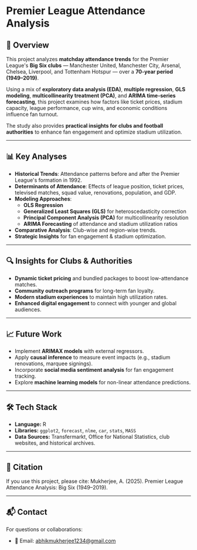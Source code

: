 # Premier League Attendance Analysis

## 📌 Overview
This project analyzes **matchday attendance trends** for the Premier League's **Big Six clubs** — Manchester United, Manchester City, Arsenal, Chelsea, Liverpool, and Tottenham Hotspur — over a **70-year period (1949–2019)**.

Using a mix of **exploratory data analysis (EDA)**, **multiple regression**, **GLS modeling**, **multicollinearity treatment (PCA)**, and **ARIMA time-series forecasting**, this project examines how factors like ticket prices, stadium capacity, league performance, cup wins, and economic conditions influence fan turnout.

The study also provides **practical insights for clubs and football authorities** to enhance fan engagement and optimize stadium utilization.



---

## 📊 Key Analyses
- **Historical Trends**: Attendance patterns before and after the Premier League's formation in 1992.
- **Determinants of Attendance**: Effects of league position, ticket prices, televised matches, squad value, renovations, population, and GDP.
- **Modeling Approaches**:
  - **OLS Regression**
  - **Generalized Least Squares (GLS)** for heteroscedasticity correction
  - **Principal Component Analysis (PCA)** for multicollinearity resolution
  - **ARIMA Forecasting** of attendance and stadium utilization ratios
- **Comparative Analysis**: Club-wise and region-wise trends.
- **Strategic Insights** for fan engagement & stadium optimization.

---

## 🔍 Insights for Clubs & Authorities
- **Dynamic ticket pricing** and bundled packages to boost low-attendance matches.
- **Community outreach programs** for long-term fan loyalty.
- **Modern stadium experiences** to maintain high utilization rates.
- **Enhanced digital engagement** to connect with younger and global audiences.

---

## 📈 Future Work
- Implement **ARIMAX models** with external regressors.
- Apply **causal inference** to measure event impacts (e.g., stadium renovations, marquee signings).
- Incorporate **social media sentiment analysis** for fan engagement tracking.
- Explore **machine learning models** for non-linear attendance predictions.

---

## 🛠️ Tech Stack
- **Language:** R
- **Libraries:** `ggplot2`, `forecast`, `nlme`, `car`, `stats`, `MASS`
- **Data Sources:** Transfermarkt, Office for National Statistics, club websites, and historical archives.

---

## 📜 Citation
If you use this project, please cite:
Mukherjee, A. (2025). Premier League Attendance Analysis: Big Six (1949–2019).


---

## 📬 Contact
For questions or collaborations:
- 📧 Email: abhikmukherjee1234@gmail.com


